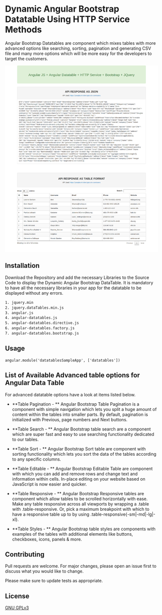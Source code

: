 # Dynamic Angular Bootstrap Datatable Using HTTP Service Methods

Angular Bootstrap Datatables are component which mixes tables with more advanced options like searching, sorting, pagination and generating CSV file and many more options which will be more easy for the developers to target the customers. 

![Sample Datatable Screen Shot](images/Angular-Bootstrap-Datatable.png?raw=true "Dynamic Angular Bootstrap Datatable Using HTTP Service Methods")

## Installation

Download the Repository and add the necessary Libraries to the Source Code to display the Dynamic Angular Bootstrap DataTable. It is mandatory to have all the necessary libraries in your app for the datatable to be displayed without any errors. 

```HTML
1. jquery.min
2. jquery.dataTables.min.js
3. angular.js
4. angular-datatables.js
5. angular-datatables.directive.js
6. angular-datatables.factory.js
7. angular-datatables.bootstrap.js
```

## Usage

```Angular JS
angular.module('datatablesSampleApp', ['datatables'])
```
##  List of Available Advanced table options for Angular Data Table
For advanced datatable options have a look at items listed below. 

- **Table Pagination - **
Angular Bootstrap Table Pagination is a component with simple navigation which lets you split a huge amount of content within the tables into smaller parts. By default, pagination is initialized with Previous, page numbers and Next buttons. 

- **Table Search - **
Angular Bootstrap table search are a component which are super fast and easy to use searching functionality dedicated to our tables.

- **Table Sort - **
Angular Bootstrap Sort table are component with sorting functionality which lets you sort the data of the tables according to any specific columns.

- **Table Editable - **
Angular Bootstrap Editable Table are component with which you can add and remove rows and change text and information within cells. In-place editing on your website based on JavaScript is now easier and quicker.

- **Table Responsive - **
Angular Bootstrap Responsive tables are component which allow tables to be scrolled horizontally with ease. Make any table responsive across all viewports by wrapping a .table with .table-responsive. Or, pick a maximum breakpoint with which to have a responsive table up to by using .table-responsive{-sm|-md|-lg|-xl}.

- **Table Styles - **
Angular Bootstrap table styles are components with examples of the tables with additional elements like buttons, checkboxes, icons, panels & more.


## Contributing
Pull requests are welcome. For major changes, please open an issue first to discuss what you would like to change.

Please make sure to update tests as appropriate.

## License
[GNU GPLv3](https://choosealicense.com/licenses/gpl-3.0/)
